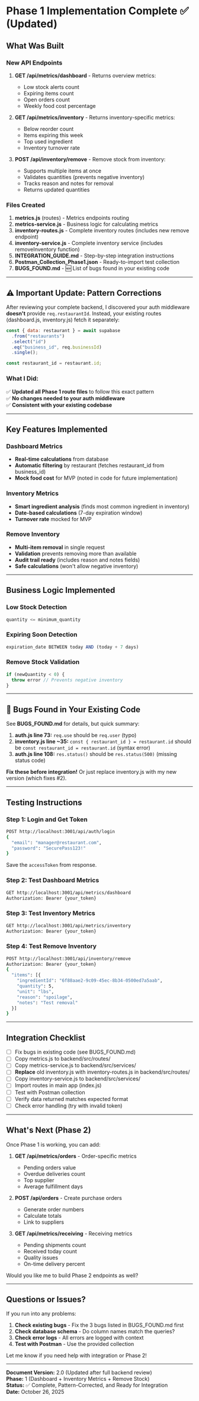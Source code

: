 # Phase 1 Implementation Complete ✅ (Updated)

## What Was Built

### New API Endpoints

1. **GET /api/metrics/dashboard** - Returns overview metrics:
   - Low stock alerts count
   - Expiring items count  
   - Open orders count
   - Weekly food cost percentage

2. **GET /api/metrics/inventory** - Returns inventory-specific metrics:
   - Below reorder count
   - Items expiring this week
   - Top used ingredient
   - Inventory turnover rate

3. **POST /api/inventory/remove** - Remove stock from inventory:
   - Supports multiple items at once
   - Validates quantities (prevents negative inventory)
   - Tracks reason and notes for removal
   - Returns updated quantities

### Files Created

1. **metrics.js** (routes) - Metrics endpoints routing
2. **metrics-service.js** - Business logic for calculating metrics
3. **inventory-routes.js** - Complete inventory routes (includes new remove endpoint)
4. **inventory-service.js** - Complete inventory service (includes removeInventory function)
5. **INTEGRATION_GUIDE.md** - Step-by-step integration instructions
6. **Postman_Collection_Phase1.json** - Ready-to-import test collection
7. **BUGS_FOUND.md** - 🆕 List of bugs found in your existing code

---

## ⚠️ Important Update: Pattern Corrections

After reviewing your complete backend, I discovered your auth middleware **doesn't** provide `req.restaurantId`. Instead, your existing routes (dashboard.js, inventory.js) fetch it separately:

```javascript
const { data: restaurant } = await supabase
  .from("restaurants")
  .select("id")
  .eq("business_id", req.businessId)
  .single();

const restaurant_id = restaurant.id;
```

### What I Did:
✅ **Updated all Phase 1 route files** to follow this exact pattern  
✅ **No changes needed to your auth middleware**  
✅ **Consistent with your existing codebase**

---

## Key Features Implemented

### Dashboard Metrics
- **Real-time calculations** from database
- **Automatic filtering** by restaurant (fetches restaurant_id from business_id)
- **Mock food cost** for MVP (noted in code for future implementation)

### Inventory Metrics
- **Smart ingredient analysis** (finds most common ingredient in inventory)
- **Date-based calculations** (7-day expiration window)
- **Turnover rate** mocked for MVP

### Remove Inventory
- **Multi-item removal** in single request
- **Validation** prevents removing more than available
- **Audit trail ready** (includes reason and notes fields)
- **Safe calculations** (won't allow negative inventory)

---

## Business Logic Implemented

### Low Stock Detection
```javascript
quantity <= minimum_quantity
```

### Expiring Soon Detection
```javascript
expiration_date BETWEEN today AND (today + 7 days)
```

### Remove Stock Validation
```javascript
if (newQuantity < 0) {
  throw error // Prevents negative inventory
}
```

---

## 🐛 Bugs Found in Your Existing Code

See **BUGS_FOUND.md** for details, but quick summary:

1. **auth.js line 73:** `req.use` should be `req.user` (typo)
2. **inventory.js line ~35:** `const { restaurant_id } = restaurant.id` should be `const restaurant_id = restaurant.id` (syntax error)
3. **auth.js line 108:** `res.status()` should be `res.status(500)` (missing status code)

**Fix these before integration!** Or just replace inventory.js with my new version (which fixes #2).

---

## Testing Instructions

### Step 1: Login and Get Token
```bash
POST http://localhost:3001/api/auth/login
{
  "email": "manager@restaurant.com",
  "password": "SecurePass123!"
}
```
Save the `accessToken` from response.

### Step 2: Test Dashboard Metrics
```bash
GET http://localhost:3001/api/metrics/dashboard
Authorization: Bearer {your_token}
```

### Step 3: Test Inventory Metrics
```bash
GET http://localhost:3001/api/metrics/inventory
Authorization: Bearer {your_token}
```

### Step 4: Test Remove Inventory
```bash
POST http://localhost:3001/api/inventory/remove
Authorization: Bearer {your_token}
{
  "items": [{
    "ingredientId": "6f88aae2-9c09-45ec-8b34-0500ed7a5aab",
    "quantity": 5,
    "unit": "lbs",
    "reason": "spoilage",
    "notes": "Test removal"
  }]
}
```

---

## Integration Checklist

- [ ] Fix bugs in existing code (see BUGS_FOUND.md)
- [ ] Copy metrics.js to backend/src/routes/
- [ ] Copy metrics-service.js to backend/src/services/
- [ ] **Replace** old inventory.js with inventory-routes.js in backend/src/routes/
- [ ] Copy inventory-service.js to backend/src/services/
- [ ] Import routes in main app (index.js)
- [ ] Test with Postman collection
- [ ] Verify data returned matches expected format
- [ ] Check error handling (try with invalid token)

---

## What's Next (Phase 2)

Once Phase 1 is working, you can add:

1. **GET /api/metrics/orders** - Order-specific metrics
   - Pending orders value
   - Overdue deliveries count
   - Top supplier
   - Average fulfillment days

2. **POST /api/orders** - Create purchase orders
   - Generate order numbers
   - Calculate totals
   - Link to suppliers

3. **GET /api/metrics/receiving** - Receiving metrics
   - Pending shipments count
   - Received today count
   - Quality issues
   - On-time delivery percent

Would you like me to build Phase 2 endpoints as well?

---

## Questions or Issues?

If you run into any problems:

1. **Check existing bugs** - Fix the 3 bugs listed in BUGS_FOUND.md first
2. **Check database schema** - Do column names match the queries?
3. **Check error logs** - All errors are logged with context
4. **Test with Postman** - Use the provided collection

Let me know if you need help with integration or Phase 2!

---

**Document Version:** 2.0 (Updated after full backend review)  
**Phase:** 1 (Dashboard + Inventory Metrics + Remove Stock)  
**Status:** ✅ Complete, Pattern-Corrected, and Ready for Integration  
**Date:** October 26, 2025
